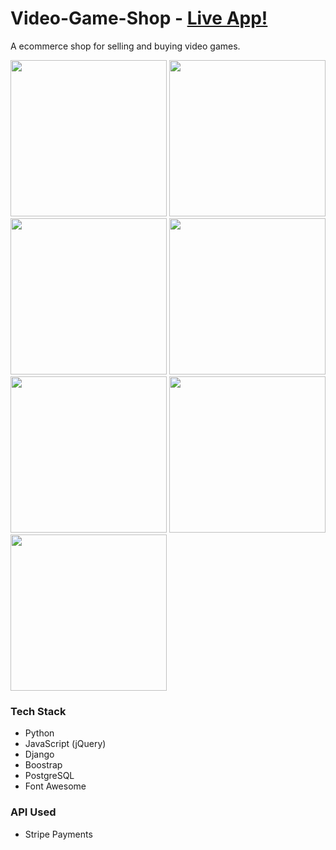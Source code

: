 # Video-Game-Shop - [Live App!](https://bit.ly/Heroku-Video-Games)

A ecommerce shop for selling and buying video games. 

<img src="https://res.cloudinary.com/djmrmontu/image/upload/v1573425118/Github%20Images/Video%20Game%20Shop/VGS_Home_xay1y1.png" height="250px" width="250px"> <img src="https://res.cloudinary.com/djmrmontu/image/upload/v1573425190/Github%20Images/Video%20Game%20Shop/VGS_Platform_Page_vfqjrr.png" height="250px" width="250px"> <img src="https://res.cloudinary.com/djmrmontu/image/upload/v1573425256/Github%20Images/Video%20Game%20Shop/VGS_Cart_xsfcyp.png" height="250px" width="250px"> <img src="https://res.cloudinary.com/djmrmontu/image/upload/v1573426174/Github%20Images/Video%20Game%20Shop/VGS_Checkout_rk6dze.png" height="250px" width="250px"> <img src="https://res.cloudinary.com/djmrmontu/image/upload/v1573425346/Github%20Images/Video%20Game%20Shop/VGS_Orders_qfyzdf.png" height="250px" width="250px"> <img src="https://res.cloudinary.com/djmrmontu/image/upload/v1573425161/Github%20Images/Video%20Game%20Shop/VGS_Register_fbgisy.png" height="250px" width="250px"> <img src="https://res.cloudinary.com/djmrmontu/image/upload/v1573425140/Github%20Images/Video%20Game%20Shop/VGS_Login_tcpqtx.png" height="250px" width="250px">

### Tech Stack

- Python
- JavaScript (jQuery)
- Django
- Boostrap
- PostgreSQL
- Font Awesome

### API Used

- Stripe Payments
